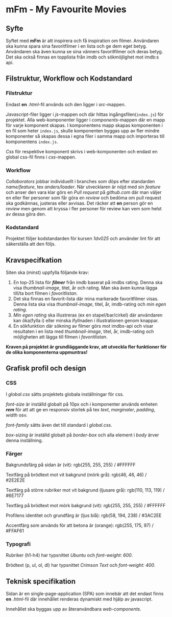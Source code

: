 # mFm - My Favourite Movies

## Syfte

Syftet med __mFm__ är att inspirera och få inspiration om filmer. Användaren ska kunna spara sina favoritfilmer i en lista och ge dem eget betyg. Användaren ska även kunna se sina vänners favoritfilmer och deras betyg. Det ska också finnas en topplista från imdb och sökmöjlighet mot imdb:s api.

## Filstruktur, Workflow och Kodstandard

### Filstruktur

Endast __en__ _.html_-fil används och den ligger i _src_-mappen. 

_Javascript_-filer ligger i _js_-mappen och där hittas ingångsfilen(`index.js`) för projektet. Alla web-komponenter ligger i _components_-mappen där en mapp för varje komponent skapas. I komponentens mapp skapas komponenten i en fil som heter `index.js`, skulle komponenten byggas upp av fler mindre komponenter så skapas dessa i egna filer i samma mapp och importeras till komponentens `index.js`.

_Css_ för respektive komponent skrivs i web-komponenten och endast en global css-fil finns i _css_-mappen.

### Workflow

_Collaborators_ jobbar individuellt i branches som döps efter standarden _name/feature_, tex _anders/loader_.
När utvecklaren är nöjd med sin _feature_ och anser den vara klar görs en _Pull request_ på _github.com_ där man väljer en eller fler personer som får göra en _review_ och bedöma om pull request ska godkännas, justeras eller avvisas. Det räcker att __en__ person gör en _review_ men genom att kryssa i fler personer för review kan vem som helst av dessa göra den.

### Kodstandard

Projektet följer kodstandarden för kursen _1dv025_ och använder lint för att säkerställa att den följs.


## Kravspecifkation

Siten ska (minst) uppfylla följande krav:

1. En top-25 lista för ___filmer___ från imdb baserat på imdbs rating. Denna ska visa _thumbnail-image_, titel, år och rating. Man ska även kunna lägga till/ta bort filmen i _favoritlistan_.
2. Det ska finnas en favorit-lista där mina markerade favoritfilmer visas. Denna lista ska visa _thumbnail-image_, titel, år, imdb-rating och _min egen rating_.
3. _Min egen rating_ ska illustreras (ex en stapel/bar/cirkel) där användaren kan öka(fylla i) eller minska ifyllnaden i illustrationen genom knappar.
4. En sökfunktion där sökning av filmer görs mot imdbs-api och visar resultaten i en lista med _thumbnail-image_, titel, år, imdb-rating och möjligheten att lägga till filmen i _favoritlistan_.

__Kraven på projektet är grundläggande krav, att utveckla fler funktioner för de olika komponenterna uppmuntras!__


## Grafisk profil och design

### CSS

I _global.css_ sätts projektets globala inställningar för css.

_font-size_ är inställd globalt på 10px och i komponenter används enheten ___rem___ för att att ge en responsiv storlek på tex _text_, _marginaler_, _padding_, _width_ osv.

_font-family_ sätts även det till standard i _global.css_.

_box-sizing_ är inställd globalt på _border-box_ och alla element i _body_ ärver denna inställning.

### Färger

Bakgrundsfärg på sidan är (vit): rgb(255, 255, 255) / #FFFFFF

Textfärg på brödtext mot vit bakgrund (mörk grå): rgb(46, 46, 46) / #2E2E2E

Textfärg på större rubriker mot vit bakgrund (ljusare grå): rgb(110, 113, 119) / #6E7177

Textfärg på brödtext mot mörk bakgrund (vit): rgb(255, 255, 255) / #FFFFFF

Profilens identitet och grundfärg är (ljus blå): rgb(58, 194, 238) / #3AC2EE

Accentfärg som används för att betona är (orange): rgb(255, 175, 97) / #FFAF61

### Typografi

Rubriker (h1-h4) har typsnittet _Ubuntu_ och _font-weight: 600_.

Brödtext (p, ul, ol, dl) har typsnittet _Crimson Text_ och _font-weight: 400_.


## Teknisk specifikation

Sidan är en single-page-application (SPA) som innebär att det endast finns __en__ _.html_-fil där innehållet renderas dynamiskt med hjälp av javascript.

Innehållet ska byggas upp av återanvändbara _web-components_.
